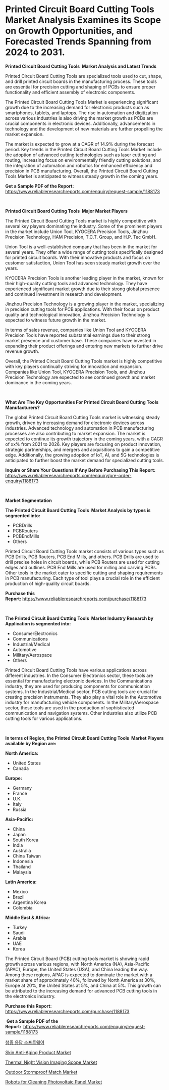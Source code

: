 <p><h1>Printed Circuit Board Cutting Tools  Market Analysis Examines its Scope on Growth Opportunities, and Forecasted Trends Spanning from 2024 to 2031.</h1></p><p><strong>Printed Circuit Board Cutting Tools  Market Analysis and Latest Trends</strong></p>
<p><p>Printed Circuit Board Cutting Tools are specialized tools used to cut, shape, and drill printed circuit boards in the manufacturing process. These tools are essential for precision cutting and shaping of PCBs to ensure proper functionality and efficient assembly of electronic components.</p><p>The Printed Circuit Board Cutting Tools Market is experiencing significant growth due to the increasing demand for electronic products such as smartphones, tablets, and laptops. The rise in automation and digitization across various industries is also driving the market growth as PCBs are crucial components in electronic devices. Additionally, advancements in technology and the development of new materials are further propelling the market expansion.</p><p>The market is expected to grow at a CAGR of 14.9% during the forecast period. Key trends in the Printed Circuit Board Cutting Tools Market include the adoption of advanced cutting technologies such as laser cutting and routing, increasing focus on environmentally friendly cutting solutions, and the integration of automation and robotics for enhanced efficiency and precision in PCB manufacturing. Overall, the Printed Circuit Board Cutting Tools Market is anticipated to witness steady growth in the coming years.</p></p>
<p><strong>Get a Sample PDF of the Report:&nbsp;</strong> <a href="https://www.reliableresearchreports.com/enquiry/request-sample/1188173">https://www.reliableresearchreports.com/enquiry/request-sample/1188173</a></p>
<p>&nbsp;</p>
<p><strong>Printed Circuit Board Cutting Tools  Major Market Players</strong></p>
<p><p>The Printed Circuit Board Cutting Tools market is highly competitive with several key players dominating the industry. Some of the prominent players in the market include Union Tool, KYOCERA Precision Tools, Jinzhou Precision Technology, HAM Precision, T.C.T. Group, and H.P. Tec GmbH.</p><p>Union Tool is a well-established company that has been in the market for several years. They offer a wide range of cutting tools specifically designed for printed circuit boards. With their innovative products and focus on customer satisfaction, Union Tool has seen steady market growth over the years.</p><p>KYOCERA Precision Tools is another leading player in the market, known for their high-quality cutting tools and advanced technology. They have experienced significant market growth due to their strong global presence and continued investment in research and development.</p><p>Jinzhou Precision Technology is a growing player in the market, specializing in precision cutting tools for PCB applications. With their focus on product quality and technological innovation, Jinzhou Precision Technology is expected to witness future growth in the market.</p><p>In terms of sales revenue, companies like Union Tool and KYOCERA Precision Tools have reported substantial earnings due to their strong market presence and customer base. These companies have invested in expanding their product offerings and entering new markets to further drive revenue growth.</p><p>Overall, the Printed Circuit Board Cutting Tools market is highly competitive with key players continually striving for innovation and expansion. Companies like Union Tool, KYOCERA Precision Tools, and Jinzhou Precision Technology are expected to see continued growth and market dominance in the coming years.</p></p>
<p>&nbsp;</p>
<p><strong>What Are The Key Opportunities For Printed Circuit Board Cutting Tools  Manufacturers?</strong></p>
<p><p>The global Printed Circuit Board Cutting Tools market is witnessing steady growth, driven by increasing demand for electronic devices across industries. Advanced technology and automation in PCB manufacturing processes are also contributing to market expansion. The market is expected to continue its growth trajectory in the coming years, with a CAGR of xx% from 2021 to 2026. Key players are focusing on product innovation, strategic partnerships, and mergers and acquisitions to gain a competitive edge. Additionally, the growing adoption of IoT, AI, and 5G technologies is anticipated to further boost the market demand for specialized cutting tools.</p></p>
<p><strong>Inquire or Share Your Questions If Any Before Purchasing This Report:</strong> <a href="https://www.reliableresearchreports.com/enquiry/pre-order-enquiry/1188173">https://www.reliableresearchreports.com/enquiry/pre-order-enquiry/1188173</a></p>
<p>&nbsp;</p>
<p><strong>Market Segmentation</strong></p>
<p><strong>The Printed Circuit Board Cutting Tools  Market Analysis by types is segmented into:</strong></p>
<p><ul><li>PCBDrills</li><li>PCBRouters</li><li>PCBEndMills</li><li>Others</li></ul></p>
<p><p>Printed Circuit Board Cutting Tools market consists of various types such as PCB Drills, PCB Routers, PCB End Mills, and others. PCB Drills are used to drill precise holes in circuit boards, while PCB Routers are used for cutting edges and outlines. PCB End Mills are used for milling and carving PCBs. Other tools in the market cater to specific cutting and shaping requirements in PCB manufacturing. Each type of tool plays a crucial role in the efficient production of high-quality circuit boards.</p></p>
<p><strong>Purchase this Report:&nbsp;</strong><a href="https://www.reliableresearchreports.com/purchase/1188173">https://www.reliableresearchreports.com/purchase/1188173</a></p>
<p>&nbsp;</p>
<p><strong>The Printed Circuit Board Cutting Tools  Market Industry Research by Application is segmented into:</strong></p>
<p><ul><li>ConsumerElectronics</li><li>Communications</li><li>Industrial/Medical</li><li>Automotive</li><li>Military/Aerospace</li><li>Others</li></ul></p>
<p><p>Printed Circuit Board Cutting Tools have various applications across different industries. In the Consumer Electronics sector, these tools are essential for manufacturing electronic devices. In the Communications industry, they are used for producing components for communication systems. In the Industrial/Medical sector, PCB cutting tools are crucial for creating precision instruments. They also play a vital role in the Automotive industry for manufacturing vehicle components. In the Military/Aerospace sector, these tools are used in the production of sophisticated communication and navigation systems. Other industries also utilize PCB cutting tools for various applications.</p></p>
<p>&nbsp;</p>
<p><strong>In terms of Region, the Printed Circuit Board Cutting Tools  Market Players available by Region are:</strong></p>
<p>
    <p> <strong> North America: </strong>
        <ul>
            <li>United States</li>
            <li>Canada</li>
        </ul>
        </p> 
    <p> <strong> Europe: </strong>
        <ul>
            <li>Germany</li>
            <li>France</li>
            <li>U.K.</li>
            <li>Italy</li>
            <li>Russia</li>
        </ul>
        </p> 
    <p> <strong> Asia-Pacific: </strong>
        <ul>
            <li>China</li>
            <li>Japan</li>
            <li>South Korea</li>
            <li>India</li>
            <li>Australia</li>
            <li>China Taiwan</li>
            <li>Indonesia</li>
            <li>Thailand</li>
            <li>Malaysia</li>
        </ul>
        </p> 
    <p> <strong> Latin America: </strong>
        <ul>
            <li>Mexico</li>
            <li>Brazil</li>
            <li>Argentina Korea</li>
            <li>Colombia</li>
        </ul>
        </p> 
    <p> <strong> Middle East & Africa: </strong>
        <ul>
            <li>Turkey</li>
            <li>Saudi</li>
            <li>Arabia</li>
            <li>UAE</li>
            <li>Korea</li>
        </ul>
    </p>
    </p>
<p><p>The Printed Circuit Board (PCB) cutting tools market is showing rapid growth across various regions, with North America (NA), Asia-Pacific (APAC), Europe, the United States (USA), and China leading the way. Among these regions, APAC is expected to dominate the market with a market share of approximately 40%, followed by North America at 30%, Europe at 20%, the United States at 5%, and China at 5%. This growth can be attributed to the increasing demand for advanced PCB cutting tools in the electronics industry.</p></p>
<p><strong>Purchase this Report: </strong><a href="https://www.reliableresearchreports.com/purchase/1188173">https://www.reliableresearchreports.com/purchase/1188173</a></p>
<p>&nbsp;<strong>Get a Sample PDF of the Report:&nbsp;&nbsp;</strong><a href="https://www.reliableresearchreports.com/enquiry/request-sample/1188173">https://www.reliableresearchreports.com/enquiry/request-sample/1188173</a></p>
<p><strong></strong></p>
<p><p><a href="https://medium.com/@anamurno/%EC%98%A4%EB%94%94%EC%96%B8%EC%8A%A4-%EC%9D%91%EB%8B%B5-%EC%86%8C%ED%94%84%ED%8A%B8%EC%9B%A8%EC%96%B4-%EC%8B%9C%EC%9E%A5-%EC%A0%90%EC%9C%A0%EC%9C%A8-%EB%B3%80%ED%99%94-%EB%B0%8F-%EC%8B%9C%EC%9E%A5-%EC%84%B1%EC%9E%A5-%EB%8F%99%ED%96%A5-2024-2031-ab30eeb1f753">청중 응답 소프트웨어</a></p><p><a href="https://view.publitas.com/reportprime-1/skin-anti-aging-product-market-size-growth-outlook-from-2024-to-2031-projecting-at-markets-trends-analysis-by-application-regional-outlook-and-revenue/">Skin Anti-Aging Product Market</a></p><p><a href="https://cedar-agate-3da.notion.site/Thermal-Night-Vision-Imaging-Scope-Market-Size-Market-Share-and-Global-Market-Analysis-Report-2024-df7ef38d155843f69a27dc078b00b5ad">Thermal Night Vision Imaging Scope Market</a></p><p><a href="https://view.publitas.com/reportprime-1/outdoor-stormproof-match-market-size-2024-2031-global-industrial-analysis-key-geographical-regions-market-share-top-key-players-product-types-and-forecast-research-report/">Outdoor Stormproof Match Market</a></p><p><a href="https://circular-yam-9b9.notion.site/Robots-for-Cleaning-Photovoltaic-Panel-Market-Offer-Valuable-Insights-into-Market-Size-Market-Share-d58c44d694974f6593cffe3ee35acda0">Robots for Cleaning Photovoltaic Panel Market</a></p></p>